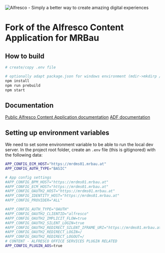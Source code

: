 <p align="left"> <img title="Alfresco" src="alfresco.png" alt="Alfresco - Simply a better way to create amazing digital experiences"></p>

# Fork of the Alfresco Content Application for MRBau

## How to build
```bash
# create/copy .env file

# optionally adapt package.json for windows environment (mdir->mkdirp /->\\ cp->copy)
npm install
npm run prebuild
npm start
```

## Documentation

[Public Alfresco Content Application documentation](https://alfresco-content-app.netlify.com/)
[ADF documentation](https://www.alfresco.com/abn/adf/docs/getting-started/)

## Setting up environment variables

We need to set some environment variable to be able to run the local dev server. In the project root folder, create an `.env` file (this is gitignored) with the following data:

```bash
APP_CONFIG_ECM_HOST="https://mrdms01.mrbau.at"
APP_CONFIG_AUTH_TYPE="BASIC"

# App config settings
#APP_CONFIG_BPM_HOST="https://mrdms01.mrbau.at"
#APP_CONFIG_ECM_HOST="https://mrdms01.mrbau.at"
#APP_CONFIG_OAUTH2_HOST="https://mrdms01.mrbau.at"
#APP_CONFIG_IDENTITY_HOST="https://mrdms01.mrbau.at"
#APP_CONFIG_PROVIDER="ALL"

#APP_CONFIG_AUTH_TYPE="OAUTH"
#APP_CONFIG_OAUTH2_CLIENTID="alfresco"
#APP_CONFIG_OAUTH2_IMPLICIT_FLOW=true
#APP_CONFIG_OAUTH2_SILENT_LOGIN=true
#APP_CONFIG_OAUTH2_REDIRECT_SILENT_IFRAME_URI="https://mrdms01.mrbau.at/assets/silent-refresh.html"
#APP_CONFIG_OAUTH2_REDIRECT_LOGIN=/
#APP_CONFIG_OAUTH2_REDIRECT_LOGOUT=/
# CONTENT - ALFRESCO OFFICE SERVICES PLUGIN RELATED
APP_CONFIG_PLUGIN_AOS=true
```

